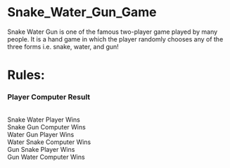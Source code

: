 # Snake_Water_Gun_Game

Snake Water Gun is one of the famous two-player game played by many people. It is a hand game in which the player randomly chooses any of the three forms i.e. snake, water, and gun!

# Rules:
<h3>          Player          Computer          Result </h3><br>
              Snake            Water             Player Wins<br>
              Snake             Gun             Computer Wins<br>
              Water             Gun              Player Wins<br>
              Water            Snake            Computer Wins<br>
              Gun              Snake             Player Wins<br>
              Gun              Water            Computer Wins<br>
